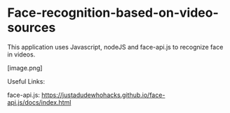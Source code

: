 # Face-recognition-based-on-video-sources

This application uses Javascript, nodeJS and face-api.js to recognize face in videos.

[image.png]



Useful Links:

face-api.js:
https://justadudewhohacks.github.io/face-api.js/docs/index.html

